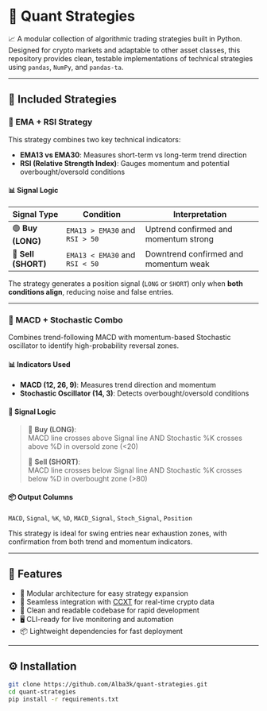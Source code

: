 # 🧠 Quant Strategies

📈 A modular collection of algorithmic trading strategies built in Python. Designed for crypto markets and adaptable to other asset classes, this repository provides clean, testable implementations of technical strategies using `pandas`, `NumPy`, and `pandas-ta`.

---

## 🚀 Included Strategies

### 🔁 EMA + RSI Strategy

This strategy combines two key technical indicators:

- **EMA13 vs EMA30**: Measures short-term vs long-term trend direction
- **RSI (Relative Strength Index)**: Gauges momentum and potential overbought/oversold conditions

#### 📊 Signal Logic

| Signal Type | Condition | Interpretation |
|-------------|-----------|----------------|
| 🟢 **Buy (LONG)** | `EMA13 > EMA30` and `RSI > 50` | Uptrend confirmed and momentum strong |
| 🔴 **Sell (SHORT)** | `EMA13 < EMA30` and `RSI < 50` | Downtrend confirmed and momentum weak |

The strategy generates a position signal (`LONG` or `SHORT`) only when **both conditions align**, reducing noise and false entries.

---

### 🔁 MACD + Stochastic Combo

Combines trend-following MACD with momentum-based Stochastic oscillator to identify high-probability reversal zones.

#### 📊 Indicators Used
- **MACD (12, 26, 9)**: Measures trend direction and momentum
- **Stochastic Oscillator (14, 3)**: Detects overbought/oversold conditions

#### 🔁 Signal Logic
> :green_book: **Buy (LONG)**:  
> MACD line crosses above Signal line AND Stochastic %K crosses above %D in oversold zone (<20)
>
> :closed_book: **Sell (SHORT)**:  
> MACD line crosses below Signal line AND Stochastic %K crosses below %D in overbought zone (>80)

#### 📦 Output Columns
`MACD`, `Signal`, `%K`, `%D`, `MACD_Signal`, `Stoch_Signal`, `Position`

This strategy is ideal for swing entries near exhaustion zones, with confirmation from both trend and momentum indicators.

---

## 🧩 Features

- 🧱 Modular architecture for easy strategy expansion
- 🔌 Seamless integration with [CCXT](https://github.com/ccxt/ccxt) for real-time crypto data
- 🧼 Clean and readable codebase for rapid development
- 🖥️ CLI-ready for live monitoring and automation
- 📦 Lightweight dependencies for fast deployment

---

## ⚙️ Installation

```bash
git clone https://github.com/Alba3k/quant-strategies.git
cd quant-strategies
pip install -r requirements.txt
